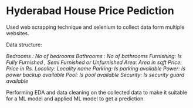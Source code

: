 # Hyderabad House Price Pediction


Used web scrapping technique and selenium to collect data form multiple websites. 

Data structure: 

*Bedrooms : No of bedrooms 
Bathrooms : No of bathrooms
Furnishing: Is Fully Furnished , Semi Furnished or Unfurnished
Area: Area in sqft
Price: Price in Rs.
Locality: Locality name
Parking: Is parking available 
Power: Is power backup available
Pool: Is pool available
Security: Is security guard available*


Performing EDA and data cleaning on the collected data to make it suitable for a ML model and applied ML model to get a prediction.
